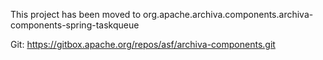 This project has been moved to 
org.apache.archiva.components.archiva-components-spring-taskqueue

Git:
https://gitbox.apache.org/repos/asf/archiva-components.git


